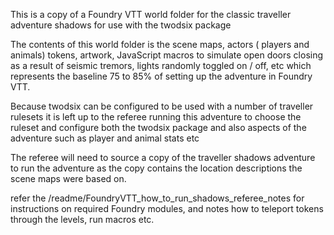 This is a copy of a Foundry VTT world folder for the classic traveller adventure shadows for use with the twodsix package  

The contents of this world folder is the scene maps, actors ( players and animals) tokens, artwork, JavaScript macros to simulate open doors closing as a result of seismic tremors, lights randomly toggled on / off, etc which represents the baseline 75 to 85% of setting up the adventure in Foundry VTT.

Because twodsix can be configured to be used with a number of traveller rulesets it is left up to the referee running this adventure to choose
the ruleset and configure both the twodsix package and also aspects of the adventure such as player and animal stats etc

The referee will need to source a copy of the traveller shadows adventure to run the adventure as the copy contains the location descriptions the scene maps were based on. 

refer the /readme/FoundryVTT_how_to_run_shadows_referee_notes for instructions on required Foundry modules, and notes how to teleport tokens through the levels, run macros etc.

